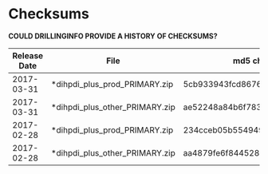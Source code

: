 # Checksums

**COULD DRILLINGINFO PROVIDE A HISTORY OF CHECKSUMS?**

| Release Date | File                           | md5 checksum                     |
| ------------ | ------------------------------ | -------------------------------- |
| 2017-03-31   | *dihpdi_plus_prod_PRIMARY.zip  | 5cb933943fcd8676e79d40d56fa46037 |
| 2017-03-31   | *dihpdi_plus_other_PRIMARY.zip | ae52248a84b6f783d25c17582d0c626f |
| 2017-02-28   | *dihpdi_plus_prod_PRIMARY.zip  | 234cceb05b55494939ad5cee453d7c33 |
| 2017-02-28   | *dihpdi_plus_other_PRIMARY.zip | aa4879fe6f844528b504a259a28ec87f |
